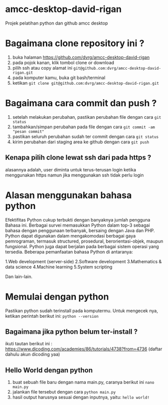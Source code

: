 # amcc-desktop-david-rigan
Projek pelatihan python dan github amcc desktop

# Bagaimana clone repository ini ?
1. buka halaman https://github.com/dvrg/amcc-desktop-david-rigan
2. pada pojok kanan, klik tombol clone or download
3. pilih ssh atau copy alamat ini `git@github.com:dvrg/amcc-desktop-david-rigan.git`
4. pada komputer kamu, buka git bash/terminal
5. ketikan `git clone git@github.com:dvrg/amcc-desktop-david-rigan.git`

# Bagaimana cara commit dan push ?
1. setelah melakukan perubahan, pastikan perubahan file dengan cara `git status`
2. tambahkan/simpan perubahan pada file dengan cara `git commit -am "pesan commit"`
3. pastikan seluruh perubahan sudah ter commit dengan cara `git status`
4. kirim perubahan dari staging area ke github dengan cara `git push`

## Kenapa pilih clone lewat ssh dari pada https ?
alasannya adalah, user diminta untuk terus-terusan login ketika menggunakan https namun jika menggunakan ssh tidak perlu login

# Alasan menggunakan bahasa python
Efektifitas Python cukup terbukti dengan banyaknya jumlah pengguna Bahasa ini. Berbagai survei memasukkan Python dalam top-3 sebagai bahasa dengan penggunaan terbanyak, bersaing dengan Java dan PHP. Python dapat digunakan dalam mengakomodasi berbagai gaya pemrograman, termasuk structured, prosedural, berorientasi-objek, maupun fungsional. Python juga dapat berjalan pada berbagai sistem operasi yang tersedia. Beberapa pemanfaatan bahasa Python di antaranya:

1.Web development (server-side)
2.Software development
3.Mathematics & data science
4.Machine learning
5.System scripting

Dan lain-lain.

# Memulai dengan python
Pastikan python sudah terinstall pada komputermu. Untuk mengecek nya, ketikan perintah berikut ini:
`python --version`

## Bagaimana jika python belum ter-install ?
ikuti tautan berikut ini : https://www.dicoding.com/academies/86/tutorials/4738?from=4736 (daftar dahulu akun dicoding yaa)

## Hello World dengan python
1. buat sebuah file baru dengan nama main.py, caranya berikut ini
`
nano main.py
`
2. jalankan file tersebut dengan cara
`
python main.py
`
3. hasil output harusnya sesuai dengan inputnya, yaitu:
`
hello world!
`
